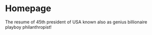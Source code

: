 # Homepage
The resume of 45th president of USA known also as genius billionaire playboy philanthropist!
